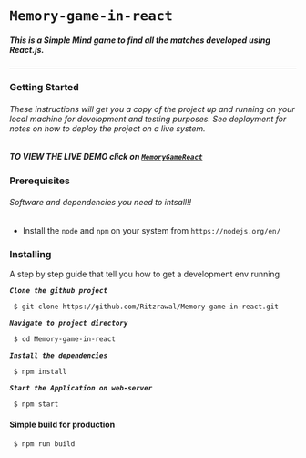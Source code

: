 # `Memory-game-in-react`
##### This is a Simple Mind game to find all the matches  developed using React.js.
-------------------------------------------------------------------------------
### Getting Started
###### These instructions will get you a copy of the project up and running on your local machine for development and testing purposes. See deployment for notes on how to deploy the project on a live system.

##### **TO VIEW THE LIVE DEMO click on [`MemoryGameReact`](https://reactgame-2785e.firebaseapp.com/)**
 
 ### Prerequisites
 

 ###### Software and dependencies you need to intsall!!
  - Install the `node` and `npm` on your system from `https://nodejs.org/en/`
    





### Installing

A step by step  guide that tell you how to get a development env running

**_`Clone the github project`_**
```sh
 $ git clone https://github.com/Ritzrawal/Memory-game-in-react.git
```
**_`Navigate to project directory`_**
```sh
 $ cd Memory-game-in-react
```

**_`Install the dependencies`_**
```sh
 $ npm install 
```

**_`Start the Application on web-server`_**
```sh
 $ npm start 
```
 #### **Simple build for production** ####

```sh
 $ npm run build 
```




